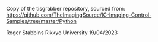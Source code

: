 Copy of the tisgrabber repository, sourced from:
https://github.com/TheImagingSource/IC-Imaging-Control-Samples/tree/master/Python

Roger Stabbins
Rikkyo University
19/04/2023